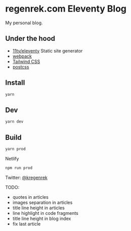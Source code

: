# regenrek.com Eleventy Blog

My personal blog.

## Under the hood

* [11ty/eleventy](https://github.com/11ty/eleventy) Static site generator
* [webpack](https://webpack.js.org/) 
* [Tailwind CSS](https://tailwindcss.com)
* [postcss](https://postcss.org/)


## Install

```bash
yarn
```

## Dev

```bash
yarn dev
```

## Build

```bash
yarn prod
```

Netlify
```bash
npm run prod
```

Twitter: [@kregenrek](https://twitter.com/kregenrek)

TODO:
- quotes in articles
- images separation in articles
- title line height in articles
- line  highlight in code fragments
- title line height in blog index
- fix last article
